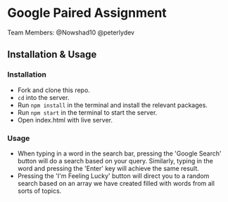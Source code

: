 # Google Paired Assignment

Team Members: 
@Nowshad10
@peterlydev

## Installation & Usage

### Installation

- Fork and clone this repo.
- `cd` into the server.
- Run `npm install` in the terminal and install the relevant packages.
- Run `npm start` in the terminal to start the server.
- Open index.html with live server.

### Usage

* When typing in a word in the search bar, pressing the 'Google Search' button will do a search based on your query. Similarly, typing in the word and pressing the 'Enter' key will achieve the same result.
* Pressing the 'I'm Feeling Lucky' button will direct you to a random search based on an array we have created filled with words from all sorts of topics.
